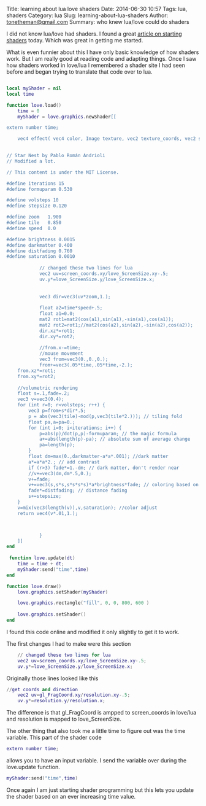 Title: learning about lua love shaders
Date: 2014-06-30 10:57
Tags: lua, shaders
Category: lua
Slug: learning-about-lua-shaders
Author: tonetheman@gmail.com
Summary: who knew lua/love could do shaders

I did not know lua/love had shaders. I found a great [article on starting shaders](http://blogs.love2d.org/content/beginners-guide-shaders) today. Which was great in getting me started.

What is even funnier about this I have only basic knowledge of how shaders work. But I am really good at reading code and adapting things. Once I saw how shaders worked in love/lua I remembered a shader site I had seen before and began trying to translate that code over to lua.

```lua

local myShader = nil
local time

function love.load()
	time = 0
    myShader = love.graphics.newShader[[

extern number time;

	vec4 effect( vec4 color, Image texture, vec2 texture_coords, vec2 screen_coords ){
		

// Star Nest by Pablo Román Andrioli
// Modified a lot.

// This content is under the MIT License.

#define iterations 15
#define formuparam 0.530

#define volsteps 10
#define stepsize 0.120

#define zoom   1.900
#define tile   0.850
#define speed  0.0

#define brightness 0.0015
#define darkmatter 0.400
#define distfading 0.760
#define saturation 0.0010		
		
			// changed these two lines for lua
			vec2 uv=screen_coords.xy/love_ScreenSize.xy-.5;
			uv.y*=love_ScreenSize.y/love_ScreenSize.x;
			
			
			vec3 dir=vec3(uv*zoom,1.);
	
			float a2=time*speed+.5;
			float a1=0.0;
			mat2 rot1=mat2(cos(a1),sin(a1),-sin(a1),cos(a1));
			mat2 rot2=rot1;//mat2(cos(a2),sin(a2),-sin(a2),cos(a2));
			dir.xz*=rot1;
			dir.xy*=rot2;
			
			//from.x-=time;
			//mouse movement
			vec3 from=vec3(0.,0.,0.);
			from+=vec3(.05*time,.05*time,-2.);			
	from.xz*=rot1;
	from.xy*=rot2;
	
	//volumetric rendering
	float s=.1,fade=.2;
	vec3 v=vec3(0.4);
	for (int r=0; r<volsteps; r++) {
		vec3 p=from+s*dir*.5;
		p = abs(vec3(tile)-mod(p,vec3(tile*2.))); // tiling fold
		float pa,a=pa=0.;
		for (int i=0; i<iterations; i++) { 
			p=abs(p)/dot(p,p)-formuparam; // the magic formula
			a+=abs(length(p)-pa); // absolute sum of average change
			pa=length(p);
		}
		float dm=max(0.,darkmatter-a*a*.001); //dark matter
		a*=a*a*2.; // add contrast
		if (r>3) fade*=1.-dm; // dark matter, don't render near
		//v+=vec3(dm,dm*.5,0.);
		v+=fade;
		v+=vec3(s,s*s,s*s*s*s)*a*brightness*fade; // coloring based on distance
		fade*=distfading; // distance fading
		s+=stepsize;
	}
	v=mix(vec3(length(v)),v,saturation); //color adjust
	return vec4(v*.01,1.);



			}
    ]]
end
 
 function love.update(dt)
	time = time + dt;
	myShader:send("time",time)
end

function love.draw()
    love.graphics.setShader(myShader)

	love.graphics.rectangle("fill", 0, 0, 800, 600 )
	 
    love.graphics.setShader()
end
```

I found this code online and modified it only slightly to get it to work.

The first changes I had to make were this section

```lua
    // changed these two lines for lua
    vec2 uv=screen_coords.xy/love_ScreenSize.xy-.5;
    uv.y*=love_ScreenSize.y/love_ScreenSize.x;
```

Originally those lines looked like this

```lua
//get coords and direction
	vec2 uv=gl_FragCoord.xy/resolution.xy-.5;
	uv.y*=resolution.y/resolution.x;
```
The difference is that gl_FragCoord is ampped to screen_coords in love/lua and resolution is mapped to love_ScreenSize.

The other thing that also took me a little time to figure out was the time variable. This part of the shader code

```lua
extern number time;
```
allows you to have an input variable. I send the variable over during the love.update function.

```lua
myShader:send("time",time)
```
Once again I am just starting shader programming but this lets you update the shader based on an ever increasing time value.
